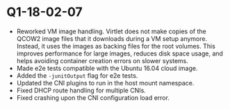 # Q1-18-02-07

* Reworked VM image handling. Virtlet does not make copies of the QCOW2 image
  files that it downloads during a VM setup anymore. Instead, it uses
  the images as backing files for the root volumes. This improves performance
  for large images, reduces disk space usage, and helps avoiding
  container creation errors on slower systems.
* Made e2e tests compatible with the Ubuntu 16.04 cloud image.
* Added the `-junitOutput` flag for e2e tests.
* Updated the CNI plugins to run in the host mount namespace.
* Fixed DHCP route handling for multiple CNIs.
* Fixed crashing upon the CNI configuration load error.
